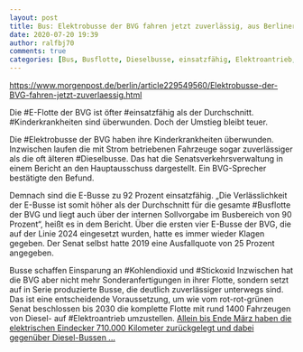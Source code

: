 ```yaml
---
layout: post
title: Bus: Elektrobusse der BVG fahren jetzt zuverlässig, aus Berliner Morgenpost
date: 2020-07-20 19:39
author: ralfbj70
comments: true
categories: [Bus, Busflotte, Dieselbusse, einsatzfähig, Elektroantrieb, Elektrobusse, Elektromobilität, Fahrzeuge, Kinderkrankheiten, Kohlendioxid, Stickoxid]
---
```

https://www.morgenpost.de/berlin/article229549560/Elektrobusse-der-BVG-fahren-jetzt-zuverlaessig.html

Die #E-Flotte der BVG ist öfter #einsatzfähig als der Durchschnitt. #Kinderkrankheiten sind überwunden. Doch der Umstieg bleibt teuer.

Die #Elektrobusse der BVG haben ihre Kinderkrankheiten überwunden. Inzwischen laufen die mit Strom betriebenen Fahrzeuge sogar zuverlässiger als die oft älteren #Dieselbusse. Das hat die Senatsverkehrsverwaltung in einem Bericht an den Hauptausschuss dargestellt. Ein BVG-Sprecher bestätigte den Befund.

Demnach sind die E-Busse zu 92 Prozent einsatzfähig. „Die Verlässlichkeit der E-Busse ist somit höher als der Durchschnitt für die gesamte #Busflotte der BVG und liegt auch über der internen Sollvorgabe im Busbereich von 90 Prozent“, heißt es in dem Bericht. Über die ersten vier E-Busse der BVG, die auf der Linie 2024 eingesetzt wurden, hatte es immer wieder Klagen gegeben. Der Senat selbst hatte 2019 eine Ausfallquote von 25 Prozent angegeben.

Busse schaffen Einsparung an #Kohlendioxid und #Stickoxid
Inzwischen hat die BVG aber nicht mehr Sonderanfertigungen in ihrer Flotte, sondern setzt auf in Serie produzierte Busse, die deutlich zuverlässiger unterwegs sind. Das ist eine entscheidende Voraussetzung, um wie vom rot-rot-grünen Senat beschlossen bis 2030 die komplette Flotte mit rund 1400 Fahrzeugen von Diesel- auf #Elektroantrieb umzustellen. <a href="https://www.morgenpost.de/berlin/article229549560/Elektrobusse-der-BVG-fahren-jetzt-zuverlaessig.html">Allein bis Ende März haben die elektrischen Eindecker 710.000 Kilometer zurückgelegt und dabei gegenüber Diesel-Bussen ...</a>
